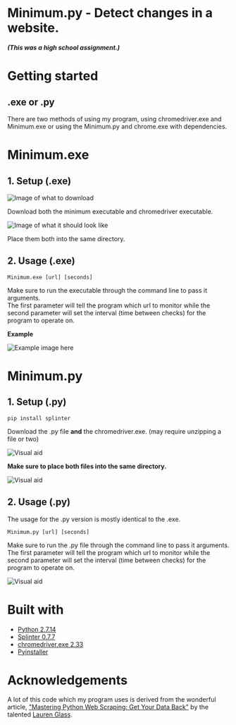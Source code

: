 # Minimum.py - Detect changes in a website.
***(This was a high school assignment.)***

# Getting started
## .exe or .py
There are two methods of using my program, using chromedriver.exe and Minimum.exe or using the Minimum.py and chrome.exe with dependencies.

# Minimum.exe

## 1. Setup (.exe)

![Image of what to download](https://github.com/MilanDonhowe/Weather-Info-Grabber/blob/master/Images/ExeDrive.PNG)

Download both the minimum executable and chromedriver executable.

![Image of what it should look like](https://github.com/MilanDonhowe/Weather-Info-Grabber/blob/master/Images/ExeDirect.PNG)

Place them both into the same directory.

## 2. Usage (.exe)

```Minimum.exe [url] [seconds]```

Make sure to run the executable through the command line to pass it arguments.  
The first parameter will tell the program which url to monitor while the second parameter will set the interval (time between checks) for the program to operate on.

**Example**

![Example image here](https://github.com/MilanDonhowe/Weather-Info-Grabber/blob/master/Images/UsageExe.PNG)



# Minimum.py

## 1. Setup (.py)
```pip install splinter```

Download the .py file **and** the chromedriver.exe.  (may require unzipping a file or two)

![Visual aid](https://github.com/MilanDonhowe/Weather-Info-Grabber/blob/master/Images/PyDrive.PNG)

**Make sure to place both files into the same directory.**

![Visual aid](https://github.com/MilanDonhowe/Weather-Info-Grabber/blob/master/Images/PypDrive.png)

## 2. Usage (.py)

The usage for the .py version is mostly identical to the .exe.

```Minimum.py [url] [seconds]```

Make sure to run the .py file through the command line to pass it arguments.  
The first parameter will tell the program which url to monitor while the second parameter will set the interval (time between checks) for the program to operate on.

![Visual aid](https://github.com/MilanDonhowe/Weather-Info-Grabber/blob/master/Images/PypDrive.png)

# Built with
* [Python 2.7.14](https://www.python.org/downloads/)
* [Splinter 0.7.7](https://splinter.readthedocs.io/en/latest/)
* [chromedriver.exe 2.33](https://sites.google.com/a/chromium.org/chromedriver/)
* [Pyinstaller](http://www.pyinstaller.org/)

# Acknowledgements
A lot of this code which my program uses is derived from the wonderful article, ["Mastering Python Web Scraping: Get Your Data Back"](https://hackernoon.com/mastering-python-web-scraping-get-your-data-back-e9a5cc653d88) by the talented [Lauren Glass](https://hackernoon.com/@laurenjglass9).


